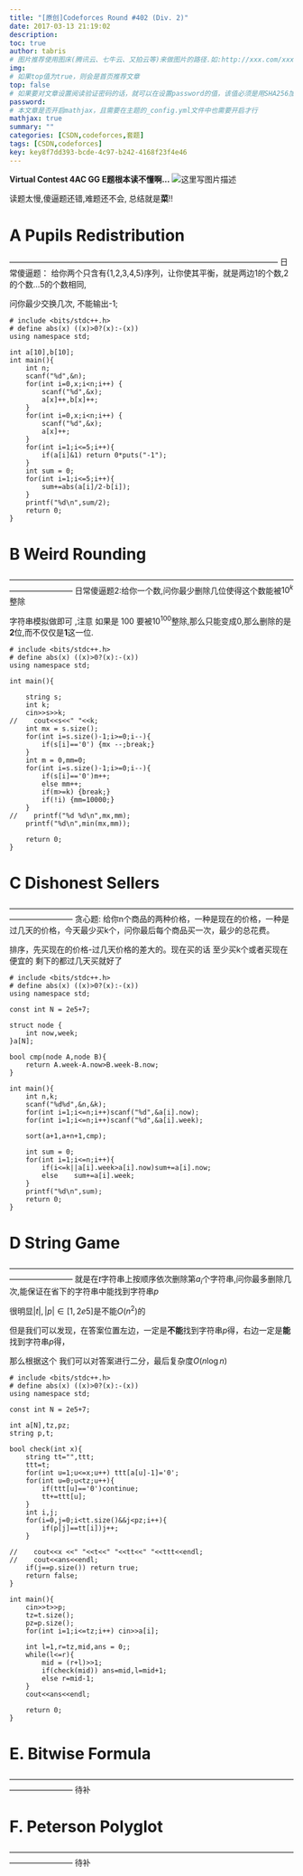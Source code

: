 ```yaml
---
title: "[原创]Codeforces Round #402 (Div. 2)"
date: 2017-03-13 21:19:02
description:
toc: true
author: tabris
# 图片推荐使用图床(腾讯云、七牛云、又拍云等)来做图片的路径.如:http://xxx.com/xxx.jpg
img:
# 如果top值为true，则会是首页推荐文章
top: false
# 如果要对文章设置阅读验证密码的话，就可以在设置password的值，该值必须是用SHA256加密后的密码，防止被他人识破
password:
# 本文章是否开启mathjax，且需要在主题的_config.yml文件中也需要开启才行
mathjax: true
summary: ""
categories: [CSDN,codeforces,套题]
tags: [CSDN,codeforces]
key: key8f7dd393-bcde-4c97-b242-4168f23f4e46
---
```


**Virtual Contest  4AC GG   E题根本读不懂啊...**
![这里写图片描述](http://img.blog.csdn.net/20170313212118930?watermark/2/text/aHR0cDovL2Jsb2cuY3Nkbi5uZXQvcXFfMzMxODQxNzE=/font/5a6L5L2T/fontsize/400/fill/I0JBQkFCMA==/dissolve/70/gravity/SouthEast)

读题太慢,傻逼题还错,难题还不会,  总结就是**菜**!!

# A	Pupils Redistribution
——————————————————————————————————
日常傻逼题：
给你两个只含有{1,2,3,4,5}序列，让你使其平衡，就是两边1的个数,2的个数...5的个数相同,

问你最少交换几次, 不能输出-1;

```
# include <bits/stdc++.h>
# define abs(x) ((x)>0?(x):-(x))
using namespace std;

int a[10],b[10];
int main(){
    int n;
    scanf("%d",&n);
    for(int i=0,x;i<n;i++) {
        scanf("%d",&x);
        a[x]++,b[x]++;
    }
    for(int i=0,x;i<n;i++) {
        scanf("%d",&x);
        a[x]++;
    }
    for(int i=1;i<=5;i++){
        if(a[i]&1) return 0*puts("-1");
    }
    int sum = 0;
    for(int i=1;i<=5;i++){
        sum+=abs(a[i]/2-b[i]);
    }
    printf("%d\n",sum/2);
    return 0;
}
```
# B Weird Rounding
————————————————————————————————————————————
日常傻逼题2:给你一个数,问你最少删除几位使得这个数能被$10^k$整除

字符串模拟做即可 ,注意 如果是 100  要被$10^{100}$整除,那么只能变成0,那么删除的是**2**位,而不仅仅是**1**这一位.
```
# include <bits/stdc++.h>
# define abs(x) ((x)>0?(x):-(x))
using namespace std;

int main(){

    string s;
    int k;
    cin>>s>>k;
//    cout<<s<<" "<<k;
    int mx = s.size();
    for(int i=s.size()-1;i>=0;i--){
        if(s[i]=='0') {mx --;break;}
    }
    int m = 0,mm=0;
    for(int i=s.size()-1;i>=0;i--){
        if(s[i]=='0')m++;
        else mm++;
        if(m>=k) {break;}
        if(!i) {mm=10000;}
    }
//    printf("%d %d\n",mx,mm);
    printf("%d\n",min(mx,mm));

    return 0;
}
```


# C	Dishonest Sellers
————————————————————————————————————————————
贪心题:
给你n个商品的两种价格，一种是现在的价格，一种是过几天的价格，今天最少买k个，问你最后每个商品买一次，最少的总花费。

排序，先买现在的价格-过几天价格的差大的。现在买的话 至少买k个或者买现在便宜的 剩下的都过几天买就好了

```
# include <bits/stdc++.h>
# define abs(x) ((x)>0?(x):-(x))
using namespace std;

const int N = 2e5+7;

struct node {
    int now,week;
}a[N];

bool cmp(node A,node B){
    return A.week-A.now>B.week-B.now;
}

int main(){
    int n,k;
    scanf("%d%d",&n,&k);
    for(int i=1;i<=n;i++)scanf("%d",&a[i].now);
    for(int i=1;i<=n;i++)scanf("%d",&a[i].week);

    sort(a+1,a+n+1,cmp);

    int sum = 0;
    for(int i=1;i<=n;i++){
        if(i<=k||a[i].week>a[i].now)sum+=a[i].now;
        else    sum+=a[i].week;
    }
    printf("%d\n",sum);
    return 0;
}
```

# D	String Game
————————————————————————————————————————————
就是在$t$字符串上按顺序依次删除第$a_i$个字符串,问你最多删除几次,能保证在省下的字符串中能找到字符串$p$

很明显$|t|,|p|\in [1,2e5]$是不能$O(n^2)$的

但是我们可以发现，在答案位置左边，一定是**不能**找到字符串$p$得，右边一定是**能**找到字符串$p$得，

那么根据这个 我们可以对答案进行二分，最后复杂度$O(n\log n)$
```
# include <bits/stdc++.h>
# define abs(x) ((x)>0?(x):-(x))
using namespace std;

const int N = 2e5+7;

int a[N],tz,pz;
string p,t;

bool check(int x){
    string tt="",ttt;
    ttt=t;
    for(int u=1;u<=x;u++) ttt[a[u]-1]='0';
    for(int u=0;u<tz;u++){
        if(ttt[u]=='0')continue;
        tt+=ttt[u];
    }
    int i,j;
    for(i=0,j=0;i<tt.size()&&j<pz;i++){
        if(p[j]==tt[i])j++;
    }

//    cout<<x <<" "<<t<<" "<<tt<<" "<<ttt<<endl;
//    cout<<ans<<endl;
    if(j==p.size()) return true;
    return false;
}

int main(){
    cin>>t>>p;
    tz=t.size();
    pz=p.size();
    for(int i=1;i<=tz;i++) cin>>a[i];

    int l=1,r=tz,mid,ans = 0;;
    while(l<=r){
        mid = (r+l)>>1;
        if(check(mid)) ans=mid,l=mid+1;
        else r=mid-1;
    }
    cout<<ans<<endl;

    return 0;
}
```

# E. Bitwise Formula
————————————————————————————————————————————
待补
# F. Peterson Polyglot
————————————————————————————————————————————
待补
